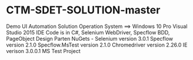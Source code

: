 # CTM-SDET-SOLUTION-master
Demo UI Automation Solution
Operation System ==> Windows 10 Pro
Visual Studio 2015 IDE
Code is in C#, Selenium WebDriver, Specflow BDD,
PageObject Design Parten
NuGets - Selenium version 3.0.1
         Specflow version 2.1.0
         Specflow.MsTest version 2.1.0
         Chromedriver version 2.26.0
         IE verison 3.0.0.1
MS Test Project
